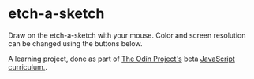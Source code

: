# etch-a-sketch

Draw on the etch-a-sketch with your mouse. Color and screen resolution can be changed using the buttons below.

A learning project, done as part of [The Odin Project's](https://www.theodinproject.com/) beta [JavaScript curriculum.](https://the-odin-project.gitbooks.io/javascript-curriculum/content/JS101/DOM-manipulation-project.html).
